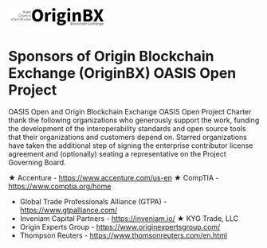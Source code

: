 <img src="artwork/originbx-logo_blck.png" width="200">

# Sponsors of Origin Blockchain Exchange (OriginBX) OASIS Open Project

OASIS Open and Origin Blockchain Exchange OASIS Open Project Charter thank the following organizations who generously support the work, funding the development of the interoperability standards and open source tools that their organizations and customers depend on. Starred organizations have taken the additional step of signing the enterprise contributor license agreement and (optionally) seating a representative on the Project Governing Board. 

&bigstar; Accenture - https://www.accenture.com/us-en
&bigstar; CompTIA - https://www.comptia.org/home
- Global Trade Professionals Alliance (GTPA) - https://www.gtpalliance.com/
- Inveniam Capital Partners - https://inveniam.io/
&bigstar; KYG Trade, LLC
- Origin Experts Group - https://www.originexpertsgroup.com/
- Thompson Reuters - https://www.thomsonreuters.com/en.html
